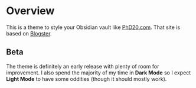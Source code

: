 # Overview

This is a theme to style your Obsidian vault like [PhD20.com](https://phd20.com). That site is based on [Blogster](https://blogster-minimal.netlify.app/).

## Beta

The theme is definitely an early release with plenty of room for improvement. I also spend the majority of my time in **Dark Mode** so I expect **Light Mode** to have some oddities (though it should mostly work).
